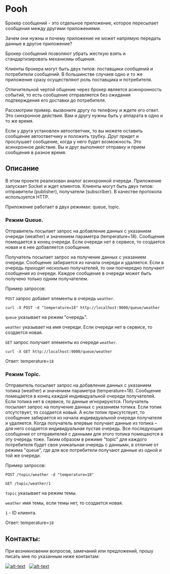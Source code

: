 # Pooh

Брокер сообщений - это отдельное приложение, которое пересылает сообщения между другими приложениями.

Зачем они нужны и почему приложение не может напрямую передать данные в другое приложение?

Брокер сообщений позволяют убрать жесткую взять и стандартизировать механизмы общения.

Клиенты брокера могут быть двух типов: поставщики сообщений и потребители сообщений. В большинстве случаев одно и то же приложение сразу осуществляют роль поставщика и потребителя.

Отличительной чертой общение через брокер является асинхронность событий, то есть сообщение отправляется без ожидания подтверждения его доставки до потребителя.

Рассмотрим пример. вызвоните другу по телефону и ждете его ответ. Это синхронное действия. Вам и другу нужны быть у аппарата в одно и то же время.

Если у друга установлен автоответчик, то вы можете оставить сообщение автоответчику и положить трубку. Друг придет и прослушает сообщение, когда у него будет возможность. Это асинхронное действие. Вы и друг выполняют отправку и прием сообщения в разное время.

## Описание
В этом проекте реализован аналог асинхронной очереди.
Приложение запускает Socket и ждет клиентов.
Клиенты могут быть двух типов: отправители (publisher), получатели (subscriber).
В качестве протокола используется HTTP.

Приложение работает в двух режимах: queue, topic.


### Режим Queue.

Отправитель посылает запрос на добавление данных с указанием очереди
(weather) и значением параметра (temperature=18). Сообщение помещается
в конец очереди. Если очереди нет в сервисе, то создается новая
и в нее добавляется сообщение.

Получатель посылает запрос на получение данных с указанием очереди.
Сообщение забирается из начала очереди и удаляется. 
Если в очередь приходят несколько получателей, то они поочередно
получают сообщения из очереди. Каждое сообщение в очереди может
быть получено только одним получателем.

Пример запросов:

`POST` запрос добавит элементы в очередь `weather`.

`curl -X POST -d "temperature=18" http://localhost:9000/queue/weather`

`queue` указывает на режим "очередь".

`weather` указывает на имя очереди. 
Если очереди нет в сервисе, то создается новая.

`GET` запрос получает элементы из очереди `weather`.

`curl -X GET http://localhost:9000/queue/weather`


Ответ: temperature=`18`


### Режим Topic.

Отправитель посылает запрос на добавление данных с указанием топика
(weather) и значением параметра (temperature=18). Сообщение помещается
в конец каждой индивидуальной очереди получателей. Если топика нет в
сервисе, то данные игнорируются. Получатель посылает запрос на получение
данных с указанием топика. Если топик отсутствует, то создается новый.
А если топик присутствует, то сообщение забирается из начала индивидуальной
очереди получателя и удаляется. Когда получатель впервые получает данные
из топика – для него создается индивидуальная пустая очередь. 
Все последующие сообщения от отправителей с данными для этого топика 
помещаются в эту очередь тоже. Таким образом в режиме "topic" для
каждого потребителя будет своя уникальная очередь с данными, в отличие
от режима "queue", где для все потребители получают данные из одной
и той же очереди.

Пример запросов:

`POST /topic/weather -d "temperature=18"`

`GET /topic/weather/1`

`topic` указывает на режим темы.

`weather` имя темы, если темы нет, то создается новая.

`1` - ID клиента.

Ответ: temperature=`18`


## Контакты:
При возникновении вопросов, замечаний или предложений, прошу писать мне по указанным ниже контактам:

[![alt-text](https://img.shields.io/badge/-telegram-grey?style=flat&logo=telegram&logoColor=white)](https://t.me/Artyrio226)&nbsp;&nbsp;
[![alt-text](https://img.shields.io/badge/@%20email-005FED?style=flat&logo=mail&logoColor=white)](mailto:artur_sar_80@mail.ru)
